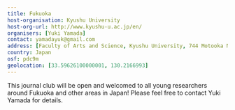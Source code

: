 ```yaml
---
title: Fukuoka 
host-organisation: Kyushu University 
host-org-url: http://www.kyushu-u.ac.jp/en/
organisers: [Yuki Yamada] 
contact: yamadayuk@gmail.com 
address: [Faculty of Arts and Science, Kyushu University, 744 Motooka Nishi-ku, 819-0395, Fukuoka]
country: Japan
osf: pdc9m
geolocation: [33.59626100000001, 130.2166993]
---
```


This journal club will be open and welcomed to all young researchers around Fukuoka and other areas in Japan! Please feel free to contact Yuki Yamada for details.
